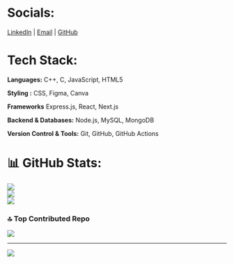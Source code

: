 # Socials:
[LinkedIn](https://linkedin.com/in/salman029) | [Email](mailto:salman029sheikh@gmail.com) | [GitHub](https://github.com/mohdsalman029)


# Tech Stack:

**Languages:** C++, C, JavaScript, HTML5  

**Styling :** CSS, Figma, Canva  

**Frameworks** Express.js, React, Next.js  

**Backend & Databases:** Node.js, MySQL, MongoDB  

**Version Control & Tools:** Git, GitHub, GitHub Actions  

# 📊 GitHub Stats:
![](https://github-readme-stats.vercel.app/api?username=mohdsalman029&theme=transparent&hide_border=false&include_all_commits=true&count_private=false)<br/>
![](https://nirzak-streak-stats.vercel.app/?user=mohdsalman029&theme=transparent&hide_border=false)<br/>
![](https://github-readme-stats.vercel.app/api/top-langs/?username=mohdsalman029&theme=transparent&hide_border=false&include_all_commits=true&count_private=false&layout=compact)

### 🔝 Top Contributed Repo
![](https://github-contributor-stats.vercel.app/api?username=mohdsalman029&limit=5&theme=dark&combine_all_yearly_contributions=true)

---
[![](https://visitcount.itsvg.in/api?id=mohdsalman029&icon=0&color=0)](https://visitcount.itsvg.in)

<!-- Proudly created with GPRM ( https://gprm.itsvg.in ) -->

